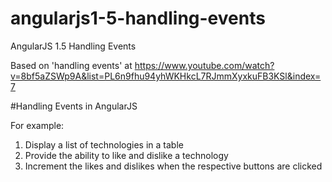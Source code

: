 # angularjs1-5-handling-events
AngularJS 1.5 Handling Events

Based on 'handling events' at https://www.youtube.com/watch?v=8bf5aZSWp9A&list=PL6n9fhu94yhWKHkcL7RJmmXyxkuFB3KSl&index=7

#Handling Events in AngularJS

For example:

1. Display a list of technologies in a table
2. Provide the ability to like and dislike a technology
3. Increment the likes and dislikes when the respective buttons are clicked



